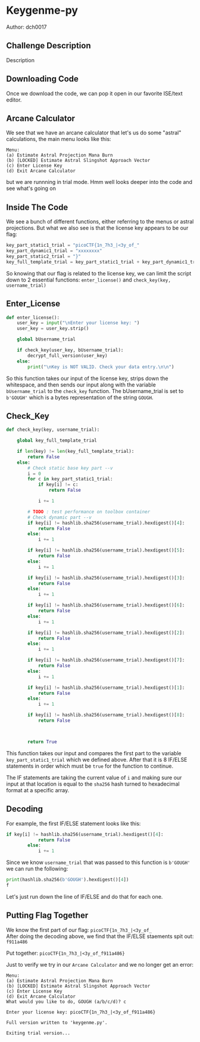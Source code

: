 # Keygenme-py
Author: dch0017

## Challenge Description
Description

## Downloading Code
Once we download the code, we can pop it open in our favorite ISE/text editor. 

## Arcane Calculator
We see that we have an arcane calculator that let's us do some "astral" calculations, the main menu looks like this:
```
Menu:
(a) Estimate Astral Projection Mana Burn
(b) [LOCKED] Estimate Astral Slingshot Approach Vector
(c) Enter License Key
(d) Exit Arcane Calculator

``` 
but we are runnning in trial mode. Hmm well looks deeper into the code and see what's going on

## Inside The Code
We see a bunch of different functions, either referring to the menus or astral projections. But what we also see is that the license key appears to be our flag:
```python
key_part_static1_trial = "picoCTF{1n_7h3_|<3y_of_"
key_part_dynamic1_trial = "xxxxxxxx"
key_part_static2_trial = "}"
key_full_template_trial = key_part_static1_trial + key_part_dynamic1_trial + key_part_static2_trial
```

So knowing that our flag is related to the license key, we can limit the script down to 2 essential functions: `enter_license()` and `check_key(key, username_trial)`

## Enter_License
```python
def enter_license():
    user_key = input("\nEnter your license key: ")
    user_key = user_key.strip()

    global bUsername_trial

    if check_key(user_key, bUsername_trial):
        decrypt_full_version(user_key)
    else:
        print("\nKey is NOT VALID. Check your data entry.\n\n")
```
So this function takes our input of the license key, strips down the whitespace, and then sends our input along with the variable `bUsername_trial` to the `check_key` function. The bUsername_trial is set to `b'GOUGH'` which is a bytes representation of the string `GOUGH`.

## Check_Key
```python
def check_key(key, username_trial):

    global key_full_template_trial

    if len(key) != len(key_full_template_trial):
        return False
    else:
        # Check static base key part --v
        i = 0
        for c in key_part_static1_trial:
            if key[i] != c:
                return False

            i += 1

        # TODO : test performance on toolbox container
        # Check dynamic part --v
        if key[i] != hashlib.sha256(username_trial).hexdigest()[4]:
            return False
        else:
            i += 1

        if key[i] != hashlib.sha256(username_trial).hexdigest()[5]:
            return False
        else:
            i += 1

        if key[i] != hashlib.sha256(username_trial).hexdigest()[3]:
            return False
        else:
            i += 1

        if key[i] != hashlib.sha256(username_trial).hexdigest()[6]:
            return False
        else:
            i += 1

        if key[i] != hashlib.sha256(username_trial).hexdigest()[2]:
            return False
        else:
            i += 1

        if key[i] != hashlib.sha256(username_trial).hexdigest()[7]:
            return False
        else:
            i += 1

        if key[i] != hashlib.sha256(username_trial).hexdigest()[1]:
            return False
        else:
            i += 1

        if key[i] != hashlib.sha256(username_trial).hexdigest()[8]:
            return False



        return True

```

This function takes our input and compares the first part to the variable `key_part_static1_trial` which we defined above. After that it is 8 IF/ELSE statements in order which must be `true` for the function to continue.

The IF statements are taking the current value of `i` and making sure our input at that location is equal to the `sha256` hash turned to hexadecimal format at a specific array.

## Decoding
For example, the first IF/ELSE statement looks like this:
```python
if key[i] != hashlib.sha256(username_trial).hexdigest()[4]:
            return False
        else:
            i += 1
```

Since we know `username_trial` that was passed to this function is `b'GOUGH'` we can run the following:
```python
print(hashlib.sha256(b'GOUGH').hexdigest()[4])
f
```

Let's just run down the line of IF/ELSE and do that for each one.

## Putting Flag Together
We know the first part of our flag: `picoCTF{1n_7h3_|<3y_of_`</br>
After doing the decoding above, we find that the IF/ELSE staements spit out: `f911a486`</br>

Put together: `picoCTF{1n_7h3_|<3y_of_f911a486}`


Just to verify we try in our `Arcane Calculator` and we no longer get an error:
```console
Menu:
(a) Estimate Astral Projection Mana Burn
(b) [LOCKED] Estimate Astral Slingshot Approach Vector
(c) Enter License Key
(d) Exit Arcane Calculator
What would you like to do, GOUGH (a/b/c/d)? c

Enter your license key: picoCTF{1n_7h3_|<3y_of_f911a486}

Full version written to 'keygenme.py'.

Exiting trial version...

```